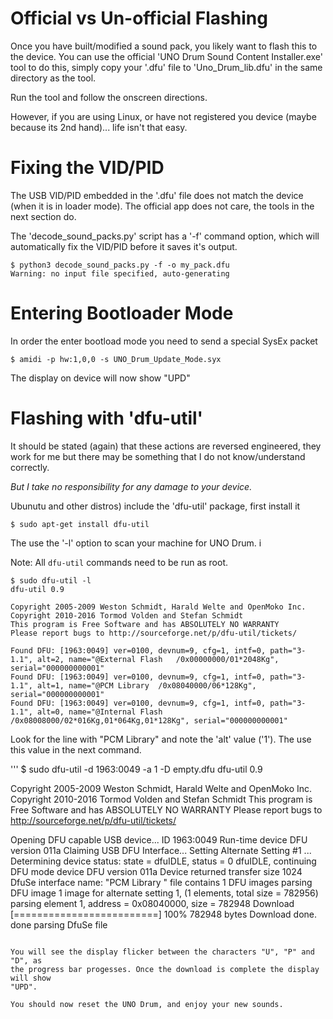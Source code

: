 # Official vs Un-official Flashing

Once you have built/modified a sound pack, you likely want to flash this to the device.
You can use the official 'UNO Drum Sound Content Installer.exe' tool to do this, simply
copy your '.dfu' file to 'Uno_Drum_lib.dfu' in the same directory as the tool.

Run the tool and follow the onscreen directions.

However, if you are using Linux, or have not registered you device (maybe because its 2nd
hand)... life isn't that easy.

# Fixing the VID/PID

The USB VID/PID embedded in the '.dfu' file does not match the device (when it is in
loader mode). The official app does not care, the tools in the next section do.

The 'decode_sound_packs.py' script has a '-f' command option, which will automatically
fix the VID/PID before it saves it's output.

```
$ python3 decode_sound_packs.py -f -o my_pack.dfu
Warning: no input file specified, auto-generating
```

# Entering Bootloader Mode

In order the enter bootload mode you need to send a special SysEx packet
```
$ amidi -p hw:1,0,0 -s UNO_Drum_Update_Mode.syx
```

The display on device will now show "UPD"

# Flashing with 'dfu-util'

It should be stated (again) that these actions are reversed engineered, they work for
me but there may be something that I do not know/understand correctly.

*But I take no responsibility for any damage to your device.*

Ubunutu and other distros) include the 'dfu-util' package, first install it
```
$ sudo apt-get install dfu-util
```

The use the '-l' option to scan your machine for UNO Drum. i

Note: All `dfu-util` commands need to be run as root.
```
$ sudo dfu-util -l
dfu-util 0.9

Copyright 2005-2009 Weston Schmidt, Harald Welte and OpenMoko Inc.
Copyright 2010-2016 Tormod Volden and Stefan Schmidt
This program is Free Software and has ABSOLUTELY NO WARRANTY
Please report bugs to http://sourceforge.net/p/dfu-util/tickets/

Found DFU: [1963:0049] ver=0100, devnum=9, cfg=1, intf=0, path="3-1.1", alt=2, name="@External Flash   /0x00000000/01*2048Kg", serial="000000000001"
Found DFU: [1963:0049] ver=0100, devnum=9, cfg=1, intf=0, path="3-1.1", alt=1, name="@PCM Library  /0x08040000/06*128Kg", serial="000000000001"
Found DFU: [1963:0049] ver=0100, devnum=9, cfg=1, intf=0, path="3-1.1", alt=0, name="@Internal Flash    /0x08008000/02*016Kg,01*064Kg,01*128Kg", serial="000000000001"
```

Look for the line with "PCM Library" and note the 'alt' value ('1'). The use this 
value in the next command.

'''
$ sudo dfu-util -d 1963:0049 -a 1 -D empty.dfu
dfu-util 0.9

Copyright 2005-2009 Weston Schmidt, Harald Welte and OpenMoko Inc.
Copyright 2010-2016 Tormod Volden and Stefan Schmidt
This program is Free Software and has ABSOLUTELY NO WARRANTY
Please report bugs to http://sourceforge.net/p/dfu-util/tickets/

Opening DFU capable USB device...
ID 1963:0049
Run-time device DFU version 011a
Claiming USB DFU Interface...
Setting Alternate Setting #1 ...
Determining device status: state = dfuIDLE, status = 0
dfuIDLE, continuing
DFU mode device DFU version 011a
Device returned transfer size 1024
DfuSe interface name: "PCM Library  "
file contains 1 DFU images
parsing DFU image 1
image for alternate setting 1, (1 elements, total size = 782956)
parsing element 1, address = 0x08040000, size = 782948
Download        [=========================] 100%       782948 bytes
Download done.
done parsing DfuSe file
```

You will see the display flicker between the characters "U", "P" and "D", as
the progress bar progesses. Once the download is complete the display will show
"UPD".

You should now reset the UNO Drum, and enjoy your new sounds.


